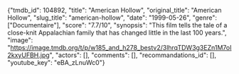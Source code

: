 {"tmdb_id": 104892, "title": "American Hollow", "original_title": "American Hollow", "slug_title": "american-hollow", "date": "1999-05-26", "genre": ["Documentaire"], "score": "7.7/10", "synopsis": "This film tells the tale of a close-knit Appalachian family that has changed little in the last 100 years.", "image": "https://image.tmdb.org/t/p/w185_and_h278_bestv2/3lhrqTDW3g3EZn1M7oI2kxyUFBH.jpg", "actors": [], "comments": [], "recommandations_id": [], "youtube_key": "eBA_zLnuWc0"}